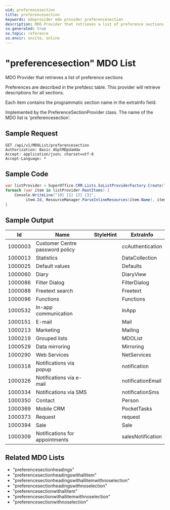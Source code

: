 ```yaml
---
uid: preferencesection
title: preferencesection
keywords: mdoprovider mdo provider preferencesection
description: MDO Provider that retrieves a list of preference sections
so.generated: true
so.topic: reference
so.envir: onsite, online
---
```


# "preferencesection" MDO List
MDO Provider that retrieves a list of preference sections

Preferences are described in the prefdesc table. This provider will retrieve descriptions for all sections.


Each item contains the programmatic section name in the extraInfo field.

Implemented by the <see cref="T:SuperOffice.CRM.Lists.PreferenceSectionProvider">PreferenceSectionProvider</see> class.
The name of the MDO list is 'preferencesection'.




## Sample Request

```http!
GET /api/v1/MDOList/preferencesection
Authorization: Basic dGplMDpUamUw
Accept: application/json; charset=utf-8
Accept-Language: *

```

## Sample Code
```cs
var listProvider = SuperOffice.CRM.Lists.SoListProviderFactory.Create("preferencesection", forceFlatList: true);
foreach (var item in listProvider.RootItems) {
    Console.WriteLine("{0} {1} {2} {3}", 
         item.Id, ResourceManager.ParseInlineResources(item.Name), item.StyleHint, item.ExtraInfo);
}
```

## Sample Output

|Id   | Name  |StyleHint|ExtraInfo |
| --- | ----- | ------- | -------- |
|1000003|Customer Centre password policy||ccAuthentication|
|1000013|Statistics||DataCollection|
|1000025|Default values||Defaults|
|1000060|Diary||DiaryView|
|1000086|Filter Dialog||FilterDialog|
|1000088|Freetext search||Freetext|
|1000096|Functions||Functions|
|1000532|In-app communication||InApp|
|1000151|E-mail||Mail|
|1000213|Marketing||Mailing|
|1000219|Grouped lists||MDOList|
|1000529|Data mirroring||Mirroring|
|1000290|Web Services||NetServices|
|1000318|Notifications via popup||notification|
|1000326|Notifications via e-mail||notificationEmail|
|1000334|Notifications via SMS||notificationSms|
|1000350|Contact||Person|
|1000369|Mobile CRM||PocketTasks|
|1000373|Request||request|
|1000394|Sale||Sale|
|1000309|Notifications for appointments||salesNotification|


## Related MDO Lists

* "preferencesectionheadings"
* "preferencesectionheadingswithallitem"
* "preferencesectionheadingswithallitemwithnoselection"
* "preferencesectionheadingswithnoselection"
* "preferencesectionwithallitem"
* "preferencesectionwithallitemwithnoselection"
* "preferencesectionwithnoselection"
